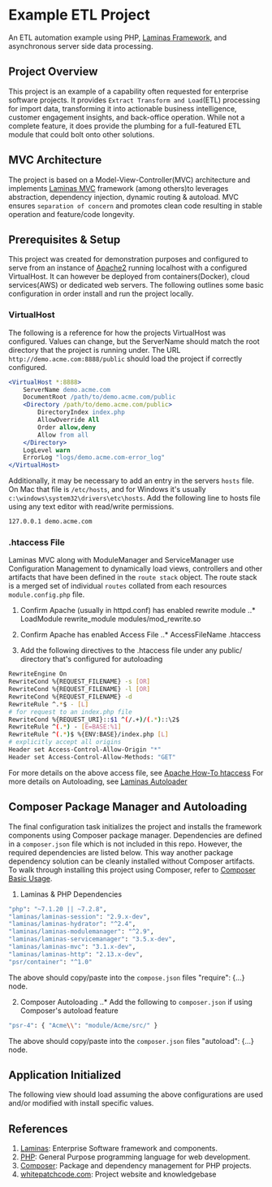 # Example ETL Project

An ETL automation example using PHP, [Laminas Framework](https://getlaminas.org/), and asynchronous server side data processing.

## Project Overview

This project is an example of a capability often requested for enterprise software projects.  It provides `Extract Transform and Load`(ETL) processing for import data, transforming it into actionable business intelligence, customer engagement insights, and back-office operation. While not a complete feature, it does provide the plumbing for a full-featured ETL module that could bolt onto other solutions.

## MVC Architecture

The project is based on a Model-View-Controller(MVC) architecture and implements [Laminas MVC](https://docs.laminas.dev/mvc/) framework (among others)to leverages abstraction, dependency injection, dynamic routing & autoload. MVC ensures `separation of concern` and promotes clean code resulting in stable operation and feature/code longevity.

## Prerequisites & Setup

This project was created for demonstration purposes and configured to serve from an instance of [Apache2](https://httpd.apache.org/) running localhost with a configured VirtualHost.  It can however be deployed from containers(Docker), cloud services(AWS) or dedicated web servers.  The following outlines some basic configuration in order install and run the project locally.

### VirtualHost

The following is a reference for how the projects VirtualHost was configured.  Values can change, but the ServerName should match the root directory that the project is running under.  The URL `http://demo.acme.com:8888/public` should load the project if correctly configured.

```apache
<VirtualHost *:8888>
    ServerName demo.acme.com
    DocumentRoot /path/to/demo.acme.com/public
    <Directory /path/to/demo.acme.com/public>
        DirectoryIndex index.php
        AllowOverride All
        Order allow,deny
        Allow from all
    </Directory>
    LogLevel warn
    ErrorLog "logs/demo.acme.com-error_log"
</VirtualHost>
```

Additionally, it may be necessary to add an entry in the servers `hosts` file. On Mac that file is `/etc/hosts`, and for Windows it's usually `c:\windows\system32\drivers\etc\hosts`. Add the following line to hosts file using any text editor with read/write permissions.

```bash
127.0.0.1 demo.acme.com
```

### .htaccess File

Laminas MVC along with ModuleManager and ServiceManager use Configuration Management to dynamically load views, controllers and other artifacts that have been defined in the `route stack` object. The route stack is a merged set of individual `routes` collated from each resources `module.config.php` file. 

1. Confirm Apache (usually in httpd.conf) has enabled rewrite module
..* LoadModule rewrite_module modules/mod_rewrite.so

2. Confirm Apache has enabled Access File
..* AccessFileName .htaccess

3. Add the following directives to the .htaccess file under any public/ directory that's configured for autoloading

```bash
RewriteEngine On
RewriteCond %{REQUEST_FILENAME} -s [OR]
RewriteCond %{REQUEST_FILENAME} -l [OR]
RewriteCond %{REQUEST_FILENAME} -d
RewriteRule ^.*$ - [L]
# for request to an index.php file
RewriteCond %{REQUEST_URI}::$1 ^(/.+)/(.*)::\2$
RewriteRule ^(.*) - [E=BASE:%1]
RewriteRule ^(.*)$ %{ENV:BASE}/index.php [L]
# explicitly accept all origins
Header set Access-Control-Allow-Origin "*"
Header set Access-Control-Allow-Methods: "GET"
```

For more details on the above access file, see [Apache How-To htaccess](https://httpd.apache.org/docs/current/howto/htaccess.html)
For more details on Autoloading, see [Laminas Autoloader](https://docs.laminas.dev/laminas-modulemanager/module-autoloader/)


## Composer Package Manager and Autoloading

The final configuration task initializes the project and installs the framework components using Composer package manager. Dependencies are defined in a `composer.json` file which is not included in this repo. However, the required dependencies are listed below. This way another package dependency solution can be cleanly installed without Composer artifacts.  To walk through installing this project using Composer, refer to [Composer Basic Usage](https://getcomposer.org/doc/01-basic-usage.md).

1. Laminas & PHP Dependencies

```bash
"php": "~7.1.20 || ~7.2.8",
"laminas/laminas-session": "2.9.x-dev",
"laminas/laminas-hydrator": "^2.4",
"laminas/laminas-modulemanager": "^2.9",
"laminas/laminas-servicemanager": "3.5.x-dev",
"laminas/laminas-mvc": "3.1.x-dev",
"laminas/laminas-http": "2.13.x-dev",
"psr/container": "^1.0"
```

The above should copy/paste into the `compose.json` files "require": {...} node.

2. Composer Autoloading
..* Add the following to `composer.json` if using Composer's autoload feature

```bash
"psr-4": { "Acme\\": "module/Acme/src/" }
```

The above should copy/paste into the `composer.json` files "autoload": {...} node.


## Application Initialized

The following view should load assuming the above configurations are used and/or modified with install specific values.

[image]: https://github.com/rwhite35/demo_module_public/raw/main/public/images/expected_view.jpeg "Module View"


## References

1. [Laminas](https://getlaminas.org/): Enterprise Software framework and components.
2. [PHP](https:php.net): General Purpose programming language for web development.
3. [Composer](https://getcomposer.org/): Package and dependency management for PHP projects.
4. [whitepatchcode.com](whitepatchcode.com): Project website and knowledgebase











